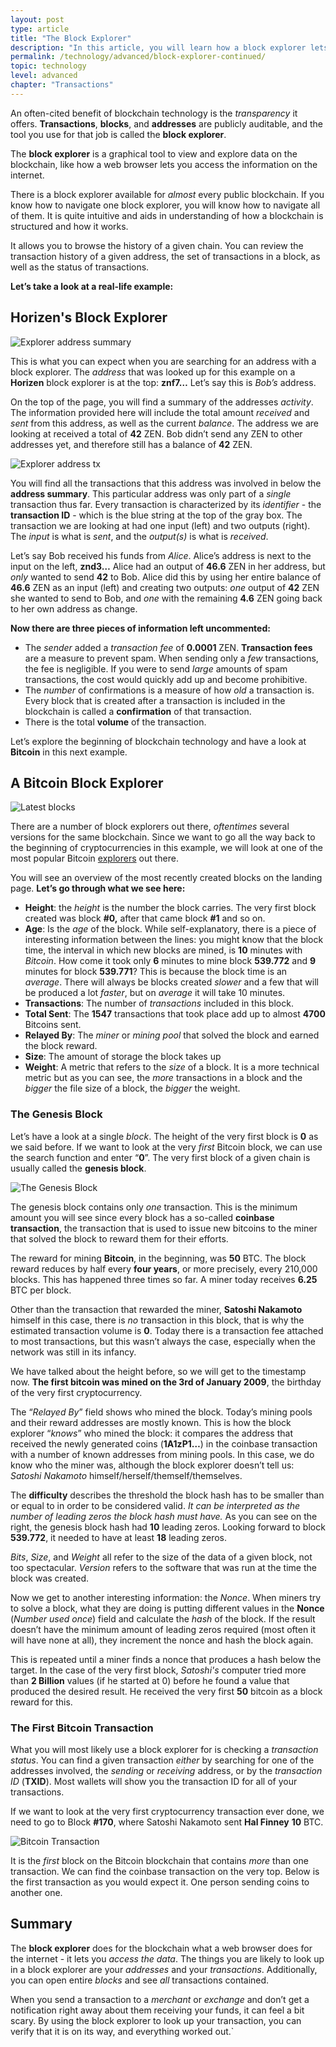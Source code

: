 ```yaml
---
layout: post
type: article
title: "The Block Explorer"
description: "In this article, you will learn how a block explorer lets you browse the data on a blockchain and the kind of data you will find."
permalink: /technology/advanced/block-explorer-continued/
topic: technology
level: advanced
chapter: "Transactions"
---
```


An often-cited benefit of blockchain technology is the _transparency_ it offers. **Transactions**, **blocks**, and **addresses** are publicly auditable, and the tool you use for that job is called the **block explorer**.

The **block explorer** is a graphical tool to view and explore data on the blockchain, like how a web browser lets you access the information on the internet.

There is a block explorer available for _almost_ every public blockchain. If you know how to navigate one block explorer, you will know how to navigate all of them. It is quite intuitive and aids in understanding of how a blockchain is structured and how it works.

It allows you to browse the history of a given chain. You can review the transaction history of a given address, the set of transactions in a block, as well as the status of transactions.

**Let’s take a look at a real-life example:**

## Horizen's Block Explorer

![Explorer address summary]({{site.baseurl}}/assets/post_files/technology/beginner/block-explorer-introduction/explorer_address_summary.png)

This is what you can expect when you are searching for an address with a block explorer. The _address_ that was looked up for this example on a **Horizen** block explorer is at the top: **znf7…** Let’s say this is _Bob’s_ address.

On the top of the page, you will find a summary of the addresses _activity_. The information provided here will include the total amount _received_ and _sent_ from this address, as well as the current _balance_. The address we are looking at received a total of **42** ZEN. Bob didn’t send any ZEN to other addresses yet, and therefore still has a balance of **42** ZEN.

![Explorer address tx]({{site.baseurl}}/assets/post_files/technology/beginner/block-explorer-introduction/explorer_address_tx.png)

You will find all the transactions that this address was involved in below the **address summary**. This particular address was only part of a _single_ transaction thus far. Every transaction is characterized by its _identifier_ - the **transaction ID** - which is the blue string at the top of the gray box. The transaction we are looking at had one input (left) and two outputs (right). The _input_ is what is _sent_, and the _output(s)_ is what is _received_.

Let’s say Bob received his funds from _Alice_. Alice’s address is next to the input on the left, **znd3…** Alice had an output of **46.6** ZEN in her address, but _only_ wanted to send **42** to Bob. Alice did this by using her entire balance of **46.6** ZEN as an input (left) and creating two outputs: _one_ output of **42** ZEN she wanted to send to Bob, and _one_ with the remaining **4.6** ZEN going back to her own address as change.

**Now there are three pieces of information left uncommented:**

- The _sender_ added a _transaction fee_ of **0.0001** ZEN. **Transaction fees** are a measure to prevent spam. When sending only a _few_ transactions, the fee is negligible. If you were to send _large_ amounts of spam transactions, the cost would quickly add up and become prohibitive.
- The _number_ of confirmations is a measure of how _old_ a transaction is. Every block that is created after a transaction is included in the blockchain is called a **confirmation** of that transaction.
- There is the total **volume** of the transaction.

Let’s explore the beginning of blockchain technology and have a look at **Bitcoin** in this next example.

## A Bitcoin Block Explorer

<div class="my-4">
    <img src="{{site.baseurl}}/assets/post_files/technology/advanced/4.2-block-explorer-continued/latest_blocks.png" alt="Latest blocks">
</div>

There are a number of block explorers out there, _oftentimes_ several versions for the same blockchain. Since we want to go all the way back to the beginning of cryptocurrencies in this example, we will look at one of the most popular Bitcoin [explorers](https://www.blockchain.com/explorer) out there.

You will see an overview of the most recently created blocks on the landing page. **Let’s go through what we see here:**

- **Height**: the _height_ is the number the block carries. The very first block created was block **#0,** after that came block **#1** and so on.
- **Age**: Is the _age_ of the block. While self-explanatory, there is a piece of interesting information between the lines: you might know that the block time, the interval in which new blocks are mined, is **10** minutes with _Bitcoin_. How come it took only **6** minutes to mine block **539.772** and **9** minutes for block **539.771**? This is because the block time is an _average_. There will always be blocks created _slower_ and a few that will be produced a lot _faster_, but on _average_ it will take 10 minutes.
- **Transactions**: The number of _transactions_ included in this block.
- **Total Sent**: The **1547** transactions that took place add up to almost **4700** Bitcoins sent.
- **Relayed By**: The _miner_ or _mining pool_ that solved the block and earned the block reward.
- **Size**: The amount of storage the block takes up
- **Weight**: A metric that refers to the _size_ of a block. It is a more technical metric but as you can see, the _more_ transactions in a block and the _bigger_ the file size of a block, the _bigger_ the weight.

### The Genesis Block

Let’s have a look at a single _block_. The height of the very first block is **0** as we said before. If we want to look at the very _first_ Bitcoin block, we can use the search function and enter “**0**”. The very first block of a given chain is usually called the **genesis block**.

<div class="my-4">
    <img src="{{site.baseurl}}/assets/post_files/technology/advanced/4.2-block-explorer-continued/genesis_block.png" alt="The Genesis Block">
</div>

The genesis block contains only _one_ transaction. This is the minimum amount you will see since every block has a so-called **coinbase transaction**, the transaction that is used to issue new bitcoins to the miner that solved the block to reward them for their efforts.

The reward for mining **Bitcoin**, in the beginning, was **50** BTC. The block reward reduces by half every **four years**, or more precisely, every 210,000 blocks. This has happened three times so far. A miner today receives **6.25** BTC per block.

Other than the transaction that rewarded the miner, **Satoshi Nakamoto** himself in this case, there is _no_ transaction in this block, that is why the estimated transaction volume is **0**. Today there is a transaction fee attached to most transactions, but this wasn’t always the case, especially when the network was still in its infancy.

We have talked about the height before, so we will get to the timestamp now. **The first bitcoin was mined on the 3rd of January 2009**, the birthday of the very first cryptocurrency.

The “_Relayed By_” field shows who mined the block. Today’s mining pools and their reward addresses are mostly known. This is how the block explorer “_knows_” who mined the block: it compares the address that received the newly generated coins (**1A1zP1…**) in the coinbase transaction with a number of known addresses from mining pools. In this case, we do know who the miner was, although the block explorer doesn’t tell us: _Satoshi Nakamoto_ himself/herself/themself/themselves.

The **difficulty** describes the threshold the block hash has to be smaller than or equal to in order to be considered valid. _It can be interpreted as the number of leading zeros the block hash must have._ As you can see on the right, the genesis block hash had **10** leading zeros. Looking forward to block **539.772**, it needed to have at least **18** leading zeros.

_Bits_, _Size_, and _Weight_ all refer to the size of the data of a given block, not too spectacular. _Version_ refers to the software that was run at the time the block was created.

Now we get to another interesting information: the _Nonce_. When miners try to solve a block, what they are doing is putting different values in the **Nonce** (_Number used once_) field and calculate the _hash_ of the block. If the result doesn’t have the minimum amount of leading zeros required (most often it will have none at all), they increment the nonce and hash the block again.

This is repeated until a miner finds a nonce that produces a hash below the target. In the case of the very first block, _Satoshi's_ computer tried more than **2 Billion** values (if he started at 0) before he found a value that produced the desired result. He received the very first **50** bitcoin as a block reward for this.

### The First Bitcoin Transaction

What you will most likely use a block explorer for is checking a _transaction status_. You can find a given transaction _either_ by searching for one of the addresses involved, the _sending_ or _receiving_ address, or by the _transaction ID_ (**TXID**). Most wallets will show you the transaction ID for all of your transactions.

If we want to look at the very first cryptocurrency transaction ever done, we need to go to Block **#170**, where Satoshi Nakamoto sent **Hal Finney** **10** BTC.

<div class="my-4">
    <img src="{{site.baseurl}}/assets/post_files/technology/advanced/4.2-block-explorer-continued/transactions.png" alt="Bitcoin Transaction">
</div>

It is the _first_ block on the Bitcoin blockchain that contains _more_ than one transaction. We can find the coinbase transaction on the very top. Below is the first transaction as you would expect it. One person sending coins to another one.

## Summary

The **block explorer** does for the blockchain what a web browser does for the internet - it lets you _access the data_. The things you are likely to look up in a block explorer are your _addresses_ and your _transactions_. Additionally, you can open entire _blocks_ and see _all_ transactions contained.

When you send a transaction to a _merchant_ or _exchange_ and don’t get a notification right away about them receiving your funds, it can feel a bit scary. By using the block explorer to look up your transaction, you can verify that it is on its way, and everything worked out.`
